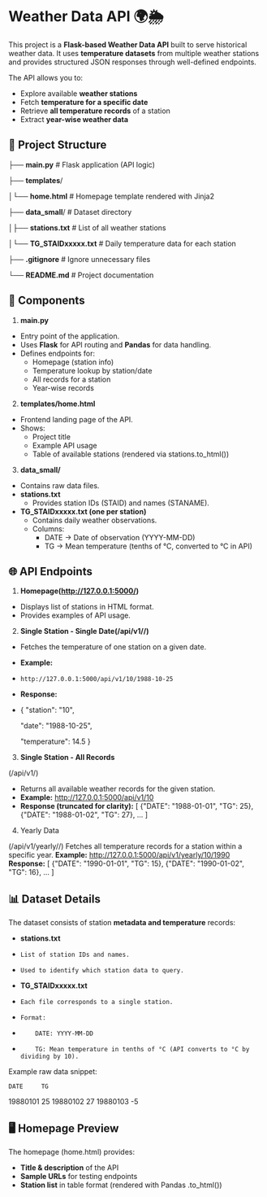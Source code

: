 # **Weather Data API 🌍🌦️**

This project is a **Flask-based Weather Data API** built to serve historical weather data.
It uses **temperature datasets** from multiple weather stations and provides structured JSON responses through well-defined endpoints.

The API allows you to:

* Explore available **weather stations**
* Fetch **temperature for a specific date**
* Retrieve **all temperature records** of a station
* Extract **year-wise weather data**

## 📂 Project Structure

├── **main.py**             # Flask application (API logic)

├── **templates**/

│└── **home.html**          # Homepage template rendered with Jinja2

├── **data_small**/         # Dataset directory

│├── **stations.txt**       # List of all weather stations

│└── **TG_STAIDxxxxx.txt**  # Daily temperature data for each station

├── **.gitignore**          # Ignore unnecessary files

└── **README.md**           # Project documentation

## 🔑 Components

1. **main.py**

* Entry point of the application.
* Uses **Flask** for API routing and **Pandas** for data handling.
* Defines endpoints for:
     * Homepage (station info)
     * Temperature lookup by station/date
     * All records for a station
     * Year-wise records

2. **templates/home.html**

* Frontend landing page of the API.
* Shows:
    * Project title
    * Example API usage
    * Table of available stations (rendered via stations.to_html())

3. **data_small/**

* Contains raw data files.
* **stations.txt**
     * Provides station IDs (STAID) and names (STANAME).
* **TG_STAIDxxxxx.txt (one per station)**
    * Contains daily weather observations.
    * Columns:
        * DATE → Date of observation (YYYY-MM-DD)
        * TG → Mean temperature (tenths of °C, converted to °C in API)

## 🌐 API Endpoints

1. **Homepage(http://127.0.0.1:5000/)**
* Displays list of stations in HTML format.
* Provides examples of API usage.

2. **Single Station - Single Date(/api/v1/<station>/<date>)**
* Fetches the temperature of one station on a given date.
* **Example:**
*     http://127.0.0.1:5000/api/v1/10/1988-10-25
* **Response:**
* {
  "station": "10",

  "date": "1988-10-25",

  "temperature": 14.5
  }

3. **Single Station - All Records**

(/api/v1/<station>)
* Returns all available weather records for the given station.
* **Example:**
    http://127.0.0.1:5000/api/v1/10
* **Response (truncated for clarity):**
    [
        {"DATE": "1988-01-01", "TG": 25},
        {"DATE": "1988-01-02", "TG": 27},
        ...
    ]

4. Yearly Data

(/api/v1/yearly/<station>/<year>)
Fetches all temperature records for a station within a specific year.
**Example:**
    http://127.0.0.1:5000/api/v1/yearly/10/1990
**Response:**
    [
        {"DATE": "1990-01-01", "TG": 15},
        {"DATE": "1990-01-02", "TG": 16},
        ...
    ]

## 📊 Dataset Details

The dataset consists of station **metadata and temperature** records:

* **stations.txt**
*     List of station IDs and names.
*     Used to identify which station data to query.
* **TG_STAIDxxxxx.txt**
*     Each file corresponds to a single station.
*     Format:
*         DATE: YYYY-MM-DD
*         TG: Mean temperature in tenths of °C (API converts to °C by dividing by 10).

Example raw data snippet:

    DATE     TG
19880101    25
19880102    27
19880103    -5

## 🖥️ Homepage Preview

The homepage (home.html) provides:

* **Title & description** of the API
* **Sample URLs** for testing endpoints
* **Station list** in table format (rendered with Pandas .to_html())
